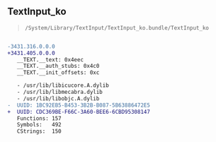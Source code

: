 ## TextInput_ko

> `/System/Library/TextInput/TextInput_ko.bundle/TextInput_ko`

```diff

-3431.316.0.0.0
+3431.405.0.0.0
   __TEXT.__text: 0x4eec
   __TEXT.__auth_stubs: 0x4c0
   __TEXT.__init_offsets: 0xc

   - /usr/lib/libicucore.A.dylib
   - /usr/lib/libmecabra.dylib
   - /usr/lib/libobjc.A.dylib
-  UUID: 1BC92EB5-B453-3B2B-B087-5B63886472E5
+  UUID: CDC369BE-F66C-3A60-BEE6-6CBD95308147
   Functions: 157
   Symbols:   492
   CStrings:  150

```
